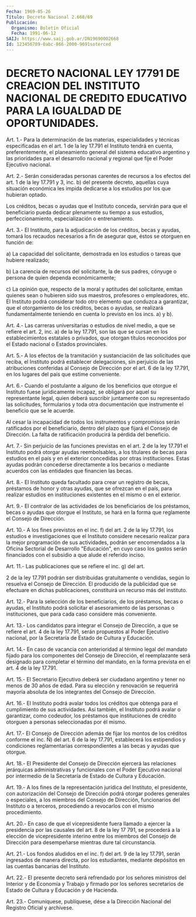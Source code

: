 ```yaml
---
Fecha: 1969-05-26
Título: Decreto Nacional 2.668/69
Publicación:
  Organismo: Boletín Oficial
  Fecha: 1991-06-12
SAIJ: https://www.saij.gob.ar/DN19690002668
Id: 123456789-0abc-866-2000-9691soterced
---
```

# DECRETO NACIONAL LEY 17791 DE CREACION DEL INSTITUTO NACIONAL DE CREDITO EDUCATIVO PARA LA IGUALDAD DE OPORTUNIDADES.

<a id="1"></a>
Art. 1.- Para la determinación de las materias, especialidades y técnicas  especificadas  en  el  art.  1  de  la  ley  17.791  el Instituto   tendrá  en  cuenta,  preferentemente,  el  planeamiento general del  sistema  educativo argentino y las prioridades para el desarrollo  nacional  y  regional   que  fije  el  Poder  Ejecutivo nacional.

<a id="2"></a>
Art. 2.- Serán consideradas personas carentes de recursos a los efectos  del  art.  1  de  la  ley 17.791 y 3, inc. b) del presente decreto, aquellas cuya situación  económica  les impida dedicarse a los estudios por los que hubieran optado.

Los  créditos,  becas o ayudas que el Instituto  conceda,  servirán para que el beneficiario  pueda  dedicar plenamente su tiempo a sus estudios,  perfeccionamiento,  especialización    o  entrenamiento.

<a id="3"></a>
Art.  3.-  El Instituto, para la adjudicación de los créditos, becas y ayudas, tomará  los  recaudos  necesarios a fin de asegurar que, éstos se otorguen en función de:

a)  La  capacidad del solicitante, demostrada  en  los  estudios  o tareas que hubiere realizado;

b) La carencia  de  recursos  del  solicitante,  la  de sus padres, cónyuge o persona de quien dependa económicamente;

c) La opinión que, respecto de la moral y aptitudes del solicitante,  emitan  quienes  sean  o  hubieren sido sus maestros, profesores o empleadores, etc. El Instituto  podrá  considerar todo otro  elemento  que  conduzca a garantizar, que el otorgamiento  de los  créditos,  becas  o   ayudas,  se  realizará  fundamentalmente teniendo en cuenta lo previsto en los incs. a) y b).

<a id="4"></a>
Art. 4.- Las carreras universitarias o estudios de nivel medio, a que  se  refiere el art. 2, inc. a) de la ley 17.791, son las que se  cursan  en  los  establecimientos  estatales  o  privados,  que otorgan títulos  reconocidos  por  el  Estado  nacional  o  Estados provinciales.

<a id="5"></a>
Art. 5.- A los efectos de la tramitación y sustanciación de las solicitudes que reciba, el Instituto podrá establecer delegaciones,  sin  perjuicio  de  las  atribuciones  conferidas al Consejo  de  Dirección  por  el  art.  6  de la ley 17.791, en  los lugares del país que estime conveniente.

<a id="6"></a>
Art.  6.-  Cuando el postulante a alguno de los beneficios que otorgue el Instituto  fuese  jurídicamente incapaz, se obligará por aquel su representante legal,  quien  deberá  suscribir  juntamente con  su  representado  las  solicitudes,  formularios  y  toda otra documentación que instrumente el beneficio que se le acuerde.

Al  cesar  la  incapacidad  de todos los instrumentos y compromisos serán ratificados por el beneficiario,  dentro del plazo que fijará el  Consejo  de  Dirección. La falta de ratificación  producirá  la pérdida del beneficio.

<a id="7"></a>
Art. 7.- Sin perjuicio de las funciones previstas en el art. 2 de la  ley  17.791 el Instituto podrá otorgar ayudas reembolsables, a los titulares  de becas para estudios en el país y en el exterior concedidas por otras  instituciones. Estas ayudas podrán concederse directamente a los becarios  o  mediante acuerdos con las entidades que financien las becas.

<a id="8"></a>
Art. 8.- El Instituto queda facultado para crear un registro de becas,  préstamos  de  honor  y otras ayudas, que se ofrezcan en el país,  para realizar estudios en  instituciones  existentes  en  el mismo o en el exterior.

<a id="9"></a>
Art.  9.- El contralor de las actividades de los beneficiarios de los préstamos,  becas o ayudas que otorgue el Instituto, se hará en la forma que reglamente el Consejo de Dirección.

<a id="10"></a>
Art. 10.- A los fines previstos en el inc. f) del art. 2 de la ley  17.791,  los  estudios  e  investigaciones  que  el  Instituto considere  necesario  realizar  para  la  mejor programación de sus actividades,  podrán  ser  encomendados a la Oficina  Sectorial  de Desarrollo "Educación", en cuyo  caso  los gastos serán financiados con el subsidio a que alude el referido inciso.

<a id="11"></a>
Art. 11.- Las publicaciones que se refiere el inc. g) del art.

2  de  la  ley  17.791  podrán  ser  distribuidas  gratuitamente  o vendidas,  según  lo resuelva el Consejo de Dirección. El producido de  la  publicidad  que   se  efectuare  en  dichas  publicaciones, constituirá un recurso más del instituto.

<a id="12"></a>
Art.  12.-  Para  la  selección  de  los beneficiarios, de los préstamos,  becas  o  ayudas,  el  Instituto  podrá   solicitar  el asesoramiento de las personas o instituciones, que para  cada  caso considere más conveniente.

<a id="13"></a>
Art. 13.- Los candidatos para integrar el Consejo de Dirección, a que  se  refiere  el art. 4 de la ley 17.791, serán propuestos al Poder Ejecutivo nacional,  por la Secretaría de Estado de Cultura y Educación.

<a id="14"></a>
Art. 14.- En caso de vacancia con anterioridad al término legal del  mandato  fijado para los componentes del Consejo de Dirección, el reemplazante  será  designado  para  completar  el  término  del mandato,  en  la  forma  prevista  en  el  art. 4 de la ley 17.791.

<a id="15"></a>
Art.  15.-  El  Secretario  Ejecutivo  deberá  ser  ciudadano argentino  y  tener no menos de 30 años de edad. Para su elección y renovación se requerirá  mayoría  absoluta  de  los integrantes del Consejo de Dirección.

<a id="16"></a>
Art.  16.-  El  Instituto  podrá avalar todos los créditos que obtenga para el cumplimiento de sus  actividades.  Así  también, el Instituto  podrá  avalar o garantizar, como codeudor, los préstamos que instituciones de  crédito otorguen a personas seleccionadas por él mismo.

<a id="17"></a>
Art. 17.- El Consejo de Dirección además de fijar los montos de los  créditos  conforme  el  inc.  Ñ)  del art. 6 de la ley 17.791, establecerá    los    estipendios  y  condiciones    reglamentarias correspondientes a las becas y ayudas que otorgue.

<a id="18"></a>
Art.  18.- El Presidente del Consejo de Dirección ejercerá las relaciones jerárquicas  administrativas  y funcionales con el Poder Ejecutivo  nacional por intermedio de la Secretaría  de  Estado  de Cultura y Educación.

<a id="19"></a>
Art.  19.-  A  los  fines  de  la  representación jurídica del Instituto,  el  presidente,  con  autorización    del   Consejo  de Dirección  podrá  otorgar  poderes  generales o especiales,  a  los miembros del Consejo de Dirección, funcionarios  del  Instituto o a terceros,  procediendo  a  revocarlos  con  el mismo procedimiento.

<a id="20"></a>
Art.  20.-  En  caso  de que el vicepresidente fuera llamado a ejercer la presidencia por las  causales  del  art.  8 de la ley 17 791,  se  procederá a la elección de vicepresidente interino  entre los miembros  del  Consejo  de Dirección para desempeñarse mientras dure tal circunstancia.

<a id="21"></a>
Art.  21.-  Los fondos aludidos en el inc. f) del art. 9 de la ley 17.791, serán ingresados de manera directa, por los estudiantes,  mediante  depósitos  en  las  cuentas  bancarias  del Instituto.

<a id="22"></a>
Art.  22.- El presente decreto será refrendado por los señores ministros del  Interior  y  de Economía y Trabajo y firmado por los señores  secretarios  de  Estado   de  Cultura  y  Educación  y  de Hacienda.

<a id="23"></a>
Art. 23.- Comuníquese, publíquese, dése a la Dirección Nacional del Registro Oficial y archívese.